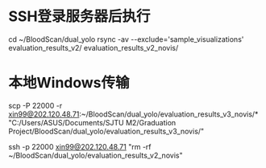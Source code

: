 # SSH登录服务器后执行
cd ~/BloodScan/dual_yolo
rsync -av --exclude='sample_visualizations' evaluation_results_v2/ evaluation_results_v2_novis/

# 本地Windows传输
scp -P 22000 -r xin99@202.120.48.71:~/BloodScan/dual_yolo/evaluation_results_v3_novis/* "C:/Users/ASUS/Documents/SJTU M2/Graduation Project/BloodScan/dual_yolo/evaluation_results_v3_novis/"

ssh -p 22000 xin99@202.120.48.71 "rm -rf ~/BloodScan/dual_yolo/evaluation_results_v2_novis"